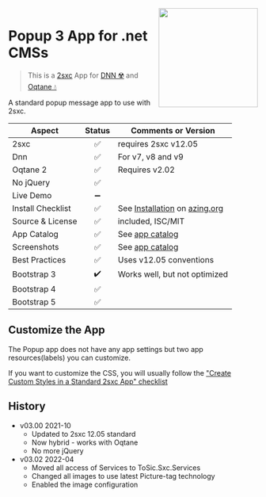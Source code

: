 <image src="app-icon.png" align="right" width="200px">

# Popup 3 App for .net CMSs

> This is a [2sxc](https://2sxc.org) App for [DNN ☢️](https://www.dnnsoftware.com/) and [Oqtane 💧](https://www.oqtane.org/)

A standard popup message app to use with 2sxc.

| Aspect              | Status | Comments or Version |
| ------------------- | :----: | ------------------- |
| 2sxc                | ✅    | requires 2sxc v12.05
| Dnn                 | ✅    | For v7, v8 and v9
| Oqtane 2            | ✅    | Requires v2.02
| No jQuery           | ✅    | 
| Live Demo           | ➖    |
| Install Checklist   | ✅    | See [Installation](https://azing.org/2sxc/r/hTIJS1Vg) on [azing.org](https://azing.org/2sxc)
| Source & License    | ✅    | included, ISC/MIT
| App Catalog         | ✅    | See [app catalog](https://2sxc.org/en/apps/app/popup-v3-hybrid-for-dnn-and-oqtane)
| Screenshots         | ✅    | See [app catalog](https://2sxc.org/en/apps/app/popup-v3-hybrid-for-dnn-and-oqtane)
| Best Practices      | ✅    | Uses v12.05 conventions
| Bootstrap 3         | ✔️    | Works well, but not optimized
| Bootstrap 4         | ✅    |
| Bootstrap 5         | ✅    | 

## Customize the App

The Popup app does not have any app settings but two app resources(labels) you can customize.

If you want to customize the CSS, you will usually follow the ["Create Custom Styles in a Standard 2sxc App" checklist](https://azing.org/2sxc/r/gg_aB9FD)

## History

* v03.00 2021-10
    * Updated to 2sxc 12.05 standard
    * Now hybrid - works with Oqtane
    * No more jQuery
* v03.02 2022-04
    * Moved all access of Services to ToSic.Sxc.Services
    * Changed all images to use latest Picture-tag technology
    * Enabled the image configuration

